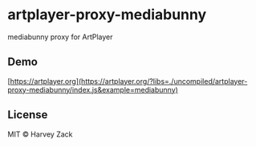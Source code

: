 # artplayer-proxy-mediabunny

mediabunny proxy for ArtPlayer

## Demo

[https://artplayer.org](https://artplayer.org/?libs=./uncompiled/artplayer-proxy-mediabunny/index.js&example=mediabunny)

## License

MIT © Harvey Zack
